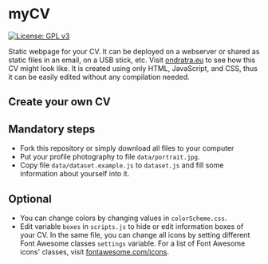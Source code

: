 # myCV

[![License: GPL v3](https://img.shields.io/badge/License-GPL%20v3-blue.svg)](http://www.gnu.org/licenses/gpl-3.0)

Static webpage for your CV. It can be deployed on a webserver or shared as static files in an email, on a USB stick, etc.
Visit [ondratra.eu](https://ondratra.eu) to see how this CV might look like.
It is created using only HTML, JavaScript, and CSS, thus it can be easily edited without any compilation needed.

## Create your own CV

## Mandatory steps
- Fork this repository or simply download all files to your computer
- Put your profile photography to file `data/portrait.jpg`.
- Copy file `data/dataset.example.js` to `dataset.js` and fill some information about yourself into it.

## Optional
- You can change colors by changing values in `colorScheme.css`.
- Edit variable `boxes` in `scripts.js` to hide or edit information boxes of your CV.
  In the same file, you can change all icons by setting different Font Awesome classes `settings` variable.
  For a list of Font Awesome icons' classes, visit [fontawesome.com/icons](https://fontawesome.com/icons).
